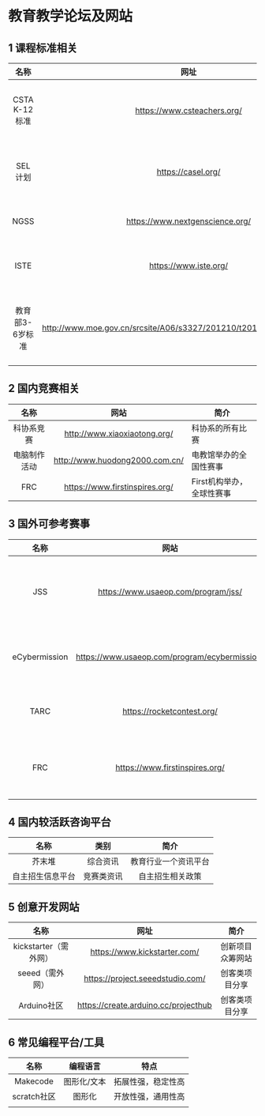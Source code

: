 # 教育教学论坛及网站
## 1 课程标准相关
|      名称       |                             网址                             |               简介                |
| :-------------: | :----------------------------------------------------------: | :-------------------------------: |
|  CSTA K-12标准  |                 https://www.csteachers.org/                  |    计算机教师协会提出的标准。     |
|     SEL计划     |                      https://casel.org/                      |    由国际组织CASEL发起的标准。    |
|      NGSS       |               https://www.nextgenscience.org/                |        美国下一代科学标准         |
|      ISTE       |                    https://www.iste.org/                     |       美国教育技术协会标准        |
| 教育部3-6岁标准 | http://www.moe.gov.cn/srcsite/A06/s3327/201210/t20121009_143254.html | 教育部发布3-6岁儿童学习与发展指南 |

## 2 国内竞赛相关

|     名称     |              网站              | 简介                      |
| :----------: | :----------------------------: | ------------------------- |
|  科协系竞赛  |  http://www.xiaoxiaotong.org/  | 科协系的所有比赛          |
| 电脑制作活动 | http://www.huodong2000.com.cn/ | 电教馆举办的全国性赛事    |
|     FRC      | https://www.firstinspires.org/ | First机构举办，全球性赛事 |

## 3 国外可参考赛事

|     名称      |                     网站                      |         简介          |
| :-----------: | :-------------------------------------------: | :-------------------: |
|      JSS      |      https://www.usaeop.com/program/jss/      | 5-8年级太阳能汽车竞赛 |
| eCybermission | https://www.usaeop.com/program/ecybermission/ |  6-9年级steam创意赛   |
|     TARC      |          https://rocketcontest.org/           |   中学生火箭设计赛    |
|      FRC      |        https://www.firstinspires.org/         | 中学生工程机器人竞赛  |

## 4 国内较活跃咨询平台

|       名称       |    类别    |         简介         |
| :--------------: | :--------: | :------------------: |
|      芥末堆      |  综合资讯  | 教育行业一个资讯平台 |
| 自主招生信息平台 | 竞赛类资讯 |   自主招生相关政策   |

## 5 创意开发网站

|         名称          |                 网址                 |       简介       |
| :-------------------: | :----------------------------------: | :--------------: |
| kickstarter（需外网） |     https://www.kickstarter.com/     | 创新项目众筹网站 |
|    seeed（需外网）    |   https://project.seeedstudio.com/   |  创客类项目分享  |
|      Arduino社区      | https://create.arduino.cc/projecthub |  创客类项目分享  |

## 6 常见编程平台/工具

|    名称     |  编程语言   |        特点        |
| :---------: | :---------: | :----------------: |
|  Makecode   | 图形化/文本 | 拓展性强，稳定性高 |
| scratch社区 |   图形化    | 开放性强，通用性高 |
|             |             |                    |

